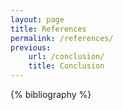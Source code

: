 ```yaml
---
layout: page
title: References
permalink: /references/
previous:
    url: /conclusion/
    title: Conclusion
---
```


{% bibliography %}